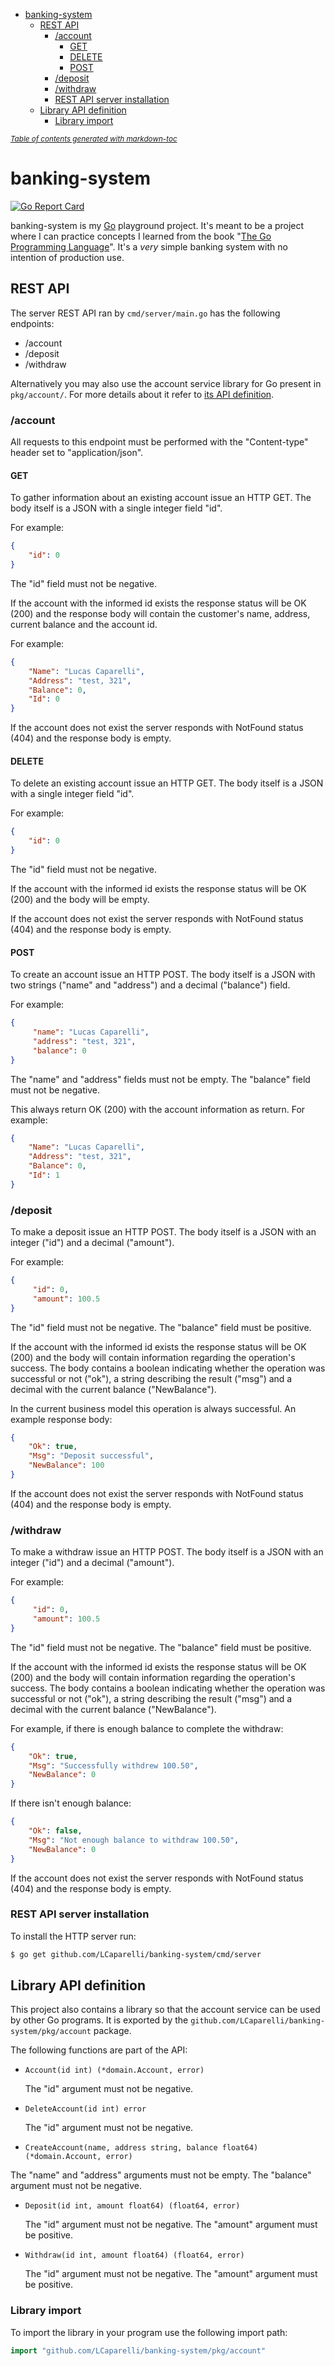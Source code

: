 - [banking-system](#banking-system)
  * [REST API](#rest-api)
    + [/account](#-account)
      - [GET](#get)
      - [DELETE](#delete)
      - [POST](#post)
    + [/deposit](#-deposit)
    + [/withdraw](#-withdraw)
    + [REST API server installation](#rest-api-server-installation)
  * [Library API definition](#library-api-definition)
    + [Library import](#library-import)

<small><i><a href='http://ecotrust-canada.github.io/markdown-toc/'>Table of contents generated with markdown-toc</a></i></small>

# banking-system
[![Go Report Card](https://goreportcard.com/badge/github.com/LCaparelli/banking-system)](https://goreportcard.com/report/github.com/LCaparelli/banking-system)

banking-system is my [Go](https://golang.org/) playground project. It's meant to be a project where I can practice concepts I learned from the book "[The Go Programming Language](https://www.gopl.io/)". It's a *very* simple banking system with no intention of production use.

## REST API

The server REST API ran by `cmd/server/main.go` has the following endpoints:

  - /account
  - /deposit
  - /withdraw

Alternatively you may also use the account service library for Go present in `pkg/account/`. For more details about it refer to [its API definition](#library-api-definition).

###  /account
All requests to this endpoint must be performed with the "Content-type" header set to "application/json".

#### GET
To gather information about an existing account issue an HTTP GET.  The body itself is a JSON with a single integer field "id".

For example:
```json
{
    "id": 0
}
```

The "id" field must not be negative.

If the account with the informed id exists the response status will be OK (200) and the response body will contain the customer's name, address, current balance and the account id.

For example:

```json
{
    "Name": "Lucas Caparelli",
    "Address": "test, 321",
    "Balance": 0,
    "Id": 0
}
```

If the account does not exist the server responds with NotFound status (404) and the response body is empty.

#### DELETE
To delete an existing account issue an HTTP GET.  The body itself is a JSON with a single integer field "id".

For example:
```json
{
    "id": 0
}
```

The "id" field must not be negative.

If the account with the informed id exists the response status will be OK (200) and the body will be empty.

If the account does not exist the server responds with NotFound status (404) and the response body is empty.

#### POST
To create an account issue an HTTP POST. The body itself is a JSON with two strings ("name" and "address") and a decimal ("balance") field.

For example:

```json
{
     "name": "Lucas Caparelli",
     "address": "test, 321",
     "balance": 0
}
```
The "name" and "address" fields must not be empty. The "balance" field must not be negative.

This always return OK (200) with the account information as return. For example:

```json
{
    "Name": "Lucas Caparelli",
    "Address": "test, 321",
    "Balance": 0,
    "Id": 1
}
```

### /deposit
To make a deposit issue an HTTP POST. The  body itself is a JSON with an integer ("id") and a decimal ("amount").

For example:

```json
{
     "id": 0,
     "amount": 100.5
}
```
The "id" field must not be negative. The "balance" field must be positive.

If the account with the informed id exists the response status will be OK (200) and the body will contain information regarding the operation's success. The body contains a boolean indicating whether the operation was successful or not ("ok"), a string describing the result ("msg") and a decimal with the current balance ("NewBalance").

In the current business model this operation is always successful. An example response body:

```json
{
    "Ok": true,
    "Msg": "Deposit successful",
    "NewBalance": 100
}
```

If the account does not exist the server responds with NotFound status (404) and the response body is empty.

### /withdraw
To make a withdraw issue an HTTP POST. The  body itself is a JSON with an integer ("id") and a decimal ("amount").

For example:

```json
{
     "id": 0,
     "amount": 100.5
}
```

The "id" field must not be negative. The "balance" field must be positive.

If the account with the informed id exists the response status will be OK (200) and the body will contain information regarding the operation's success. The body contains a boolean indicating whether the operation was successful or not ("ok"), a string describing the result ("msg") and a decimal with the current balance ("NewBalance").

For example, if there is enough balance to complete the withdraw:

```json
{
    "Ok": true,
    "Msg": "Successfully withdrew 100.50",
    "NewBalance": 0
}
```

If there isn't enough balance:

```json
{
    "Ok": false,
    "Msg": "Not enough balance to withdraw 100.50",
    "NewBalance": 0
}
```
If the account does not exist the server responds with NotFound status (404) and the response body is empty.

### REST API server installation

To install the HTTP server run:

```bash
$ go get github.com/LCaparelli/banking-system/cmd/server
```

## Library API definition

This project also contains a library so that the account service can be used by other Go programs. It is exported by the `github.com/LCaparelli/banking-system/pkg/account` package.

The following functions are part of the API:
- `Account(id int) (*domain.Account, error)`

  The "id" argument must not be negative.

- `DeleteAccount(id int) error`

  The "id" argument must not be negative.

- `CreateAccount(name, address string, balance float64) (*domain.Account, error)`

 The "name" and "address" arguments must not be empty. The "balance" argument must not be negative.

- `Deposit(id int, amount float64) (float64, error)`

  The "id" argument must not be negative. The "amount" argument must be positive.

- `Withdraw(id int, amount float64) (float64, error)`

  The "id" argument must not be negative. The "amount" argument must be positive.

### Library import

To import the library in your program use the following import path:

```go
import "github.com/LCaparelli/banking-system/pkg/account"
```